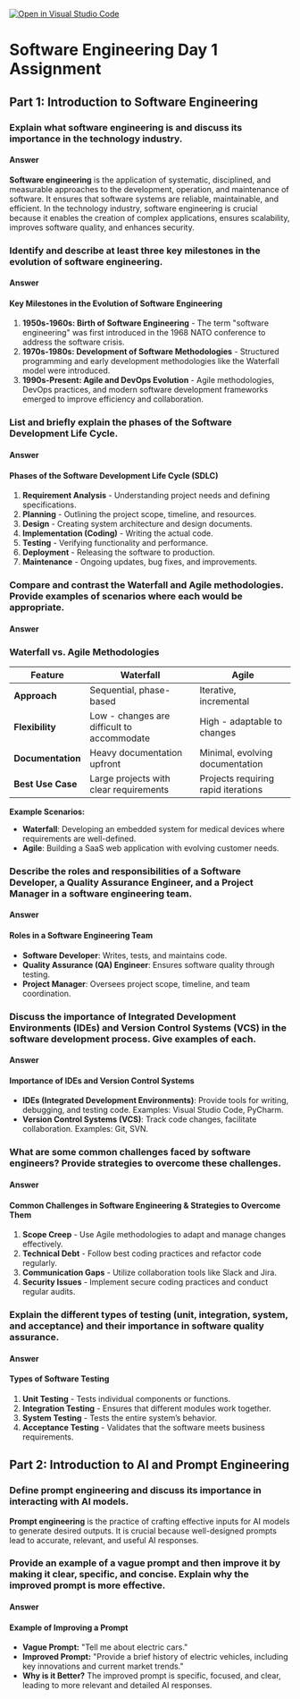 [![Open in Visual Studio Code](https://classroom.github.com/assets/open-in-vscode-2e0aaae1b6195c2367325f4f02e2d04e9abb55f0b24a779b69b11b9e10269abc.svg)](https://classroom.github.com/online_ide?assignment_repo_id=18389845&assignment_repo_type=AssignmentRepo)
# Software Engineering Day 1 Assignment

## Part 1: Introduction to Software Engineering

### Explain what software engineering is and discuss its importance in the technology industry.
#### Answer
  **Software engineering** is the application of systematic, disciplined, and measurable approaches to the development, operation, and maintenance of software. It ensures that software systems are reliable, maintainable, and efficient. In the technology industry, software engineering is crucial because it enables the creation of complex applications, ensures scalability, improves software quality, and enhances security.

### Identify and describe at least three key milestones in the evolution of software engineering.
#### Answer
#### Key Milestones in the Evolution of Software Engineering
1. **1950s-1960s: Birth of Software Engineering** - The term "software engineering" was first introduced in the 1968 NATO conference to address the software crisis.
2. **1970s-1980s: Development of Software Methodologies** - Structured programming and early development methodologies like the Waterfall model were introduced.
3. **1990s-Present: Agile and DevOps Evolution** - Agile methodologies, DevOps practices, and modern software development frameworks emerged to improve efficiency and collaboration.

### List and briefly explain the phases of the Software Development Life Cycle.
#### Answer
#### Phases of the Software Development Life Cycle (SDLC)
1. **Requirement Analysis** - Understanding project needs and defining specifications.
2. **Planning** - Outlining the project scope, timeline, and resources.
3. **Design** - Creating system architecture and design documents.
4. **Implementation (Coding)** - Writing the actual code.
5. **Testing** - Verifying functionality and performance.
6. **Deployment** - Releasing the software to production.
7. **Maintenance** - Ongoing updates, bug fixes, and improvements.

### Compare and contrast the Waterfall and Agile methodologies. Provide examples of scenarios where each would be appropriate.
#### Answer
### Waterfall vs. Agile Methodologies
| Feature        | Waterfall                         | Agile                              |
|--------------|---------------------------------|--------------------------------|
| **Approach** | Sequential, phase-based        | Iterative, incremental        |
| **Flexibility** | Low - changes are difficult to accommodate | High - adaptable to changes |
| **Documentation** | Heavy documentation upfront | Minimal, evolving documentation |
| **Best Use Case** | Large projects with clear requirements | Projects requiring rapid iterations |

**Example Scenarios:**
- **Waterfall**: Developing an embedded system for medical devices where requirements are well-defined.
- **Agile**: Building a SaaS web application with evolving customer needs.

### Describe the roles and responsibilities of a Software Developer, a Quality Assurance Engineer, and a Project Manager in a software engineering team.
#### Answer
#### Roles in a Software Engineering Team
- **Software Developer**: Writes, tests, and maintains code.
- **Quality Assurance (QA) Engineer**: Ensures software quality through testing.
- **Project Manager**: Oversees project scope, timeline, and team coordination.

### Discuss the importance of Integrated Development Environments (IDEs) and Version Control Systems (VCS) in the software development process. Give examples of each.
#### Answer
#### Importance of IDEs and Version Control Systems
- **IDEs (Integrated Development Environments)**: Provide tools for writing, debugging, and testing code. Examples: Visual Studio Code, PyCharm.
- **Version Control Systems (VCS)**: Track code changes, facilitate collaboration. Examples: Git, SVN.

### What are some common challenges faced by software engineers? Provide strategies to overcome these challenges.
#### Answer
#### Common Challenges in Software Engineering & Strategies to Overcome Them
1. **Scope Creep** - Use Agile methodologies to adapt and manage changes effectively.
2. **Technical Debt** - Follow best coding practices and refactor code regularly.
3. **Communication Gaps** - Utilize collaboration tools like Slack and Jira.
4. **Security Issues** - Implement secure coding practices and conduct regular audits.

### Explain the different types of testing (unit, integration, system, and acceptance) and their importance in software quality assurance.
#### Answer
#### Types of Software Testing
1. **Unit Testing** - Tests individual components or functions.
2. **Integration Testing** - Ensures that different modules work together.
3. **System Testing** - Tests the entire system’s behavior.
4. **Acceptance Testing** - Validates that the software meets business requirements.

## Part 2: Introduction to AI and Prompt Engineering

### Define prompt engineering and discuss its importance in interacting with AI models.
**Prompt engineering** is the practice of crafting effective inputs for AI models to generate desired outputs. It is crucial because well-designed prompts lead to accurate, relevant, and useful AI responses.

### Provide an example of a vague prompt and then improve it by making it clear, specific, and concise. Explain why the improved prompt is more effective.
#### Answer
#### Example of Improving a Prompt
- **Vague Prompt:** "Tell me about electric cars."
- **Improved Prompt:** "Provide a brief history of electric vehicles, including key innovations and current market trends."
- **Why is it Better?** The improved prompt is specific, focused, and clear, leading to more relevant and detailed AI responses.


